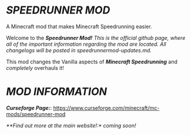 # _SPEEDRUNNER MOD_
A Minecraft mod that makes Minecraft Speedrunning easier.

Welcome to the **_Speedrunner Mod!_**
_This is the official github page, where all of the important information regarding the mod are located. All changelogs will be posted in speedrunnermod-updates.md._

This mod changes the Vanilla aspects of **_Minecraft Speedrunning_** and _completely_ overhauls it!

# _MOD INFORMATION_

_**Curseforge Page:**_: https://www.curseforge.com/minecraft/mc-mods/speedrunner-mod

_**Find out more at the main website!:*_ _coming soon!_
